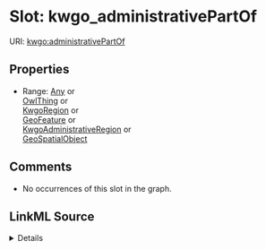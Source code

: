 

# Slot: kwgo_administrativePartOf





URI: [kwgo:administrativePartOf](http://stko-kwg.geog.ucsb.edu/lod/ontology/administrativePartOf)



<!-- no inheritance hierarchy -->








## Properties

* Range: [Any](../classes/Any.md)&nbsp;or&nbsp;<br />[OwlThing](../classes/OwlThing.md)&nbsp;or&nbsp;<br />[KwgoRegion](../classes/KwgoRegion.md)&nbsp;or&nbsp;<br />[GeoFeature](../classes/GeoFeature.md)&nbsp;or&nbsp;<br />[KwgoAdministrativeRegion](../classes/KwgoAdministrativeRegion.md)&nbsp;or&nbsp;<br />[GeoSpatialObject](../classes/GeoSpatialObject.md)





## Comments

* No occurrences of this slot in the graph.



## LinkML Source

<details>

```yaml
name: kwgo_administrativePartOf
comments:
- No occurrences of this slot in the graph.
from_schema: okns:hydrology-kg
exact_mappings:
- http://stko-kwg.geog.ucsb.edu/lod/ontology/administrativePartOf
rank: 1000
slot_uri: kwgo:administrativePartOf
alias: kwgo_administrativePartOf
subproperty_of: kwgo_spatialRelation
union_of:
- owl_Thing
- kwgo_Region
- geo_Feature
- kwgo_AdministrativeRegion
- geo_SpatialObject
range: Any
any_of:
- range: owl_Thing
- range: kwgo_Region
- range: geo_Feature
- range: kwgo_AdministrativeRegion
- range: geo_SpatialObject

```
</details>